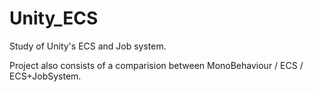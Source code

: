 # Unity_ECS
Study of Unity's ECS and Job system.

Project also consists of a comparision between MonoBehaviour / ECS / ECS+JobSystem.
